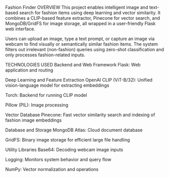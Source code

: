 Fashion Finder
OVERVIEW
This project enables intelligent image and text-based search for fashion items using deep learning and vector similarity. It combines a CLIP-based feature extractor, Pinecone for vector search, and MongoDB/GridFS for image storage, all wrapped in a user-friendly Flask web interface.

Users can upload an image, type a text prompt, or capture an image via webcam to find visually or semantically similar fashion items. The system filters out irrelevant (non-fashion) queries using zero-shot classification and only processes fashion-related inputs.

TECHNOLOGIES USED
Backend and Web Framework
Flask: Web application and routing

Deep Learning and Feature Extraction
OpenAI CLIP (ViT-B/32): Unified vision-language model for extracting embeddings

Torch: Backend for running CLIP model

Pillow (PIL): Image processing

Vector Database
Pinecone: Fast vector similarity search and indexing of fashion image embeddings

Database and Storage
MongoDB Atlas: Cloud document database

GridFS: Binary image storage for efficient large file handling

Utility Libraries
Base64: Decoding webcam image inputs

Logging: Monitors system behavior and query flow

NumPy: Vector normalization and operations

